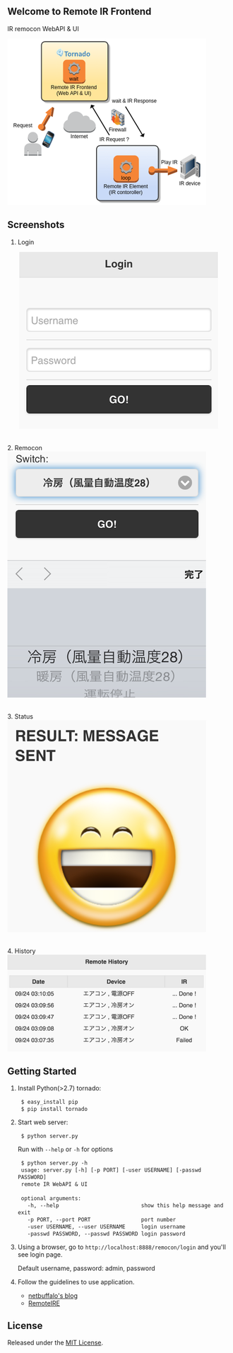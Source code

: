 ## Welcome to Remote IR Frontend

IR remocon WebAPI & UI

![ overview ](./images/overview.png "overview")


## Screenshots

1. Login<br>
<div style="text-align:center"><img src ="./images/login.png" /></div>

<br>2. Remocon<br>
![RemoteIR Frontend remocon menu](./images/remocon.png)

<br>3. Status<br>
![RemoteIR Frontend status view](./images/status.png)

<br>4. History<br>
![RemoteIR Frontend history view](./images/history.png)


## Getting Started

1. Install Python(>2.7) tornado:

        $ easy_install pip
        $ pip install tornado

2. Start web server:

        $ python server.py

   Run with `--help` or `-h` for options

        $ python server.py -h
        usage: server.py [-h] [-p PORT] [-user USERNAME] [-passwd PASSWORD]
        remote IR WebAPI & UI

        optional arguments:
          -h, --help                          show this help message and exit
          -p PORT, --port PORT                port number
          -user USERNAME, --user USERNAME     login username
          -passwd PASSWORD, --passwd PASSWORD login password

3. Using a browser, go to `http://localhost:8888/remocon/login` and you'll see login page.

   Default username, password: admin, password

4. Follow the guidelines to use application.

    * [netbuffalo's blog](http://netbuffalo.doorblog.jp/archives/4873455.html)
    * [RemoteIRE](https://github.com/netbuffalo/RemoteIRE)


## License

Released under the [MIT License](http://www.opensource.org/licenses/MIT).

